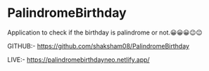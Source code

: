 # PalindromeBirthday

Application to check if the birthday is palindrome or not.😀😀😀😉😉

GITHUB:-  https://github.com/shaksham08/PalindromeBirthday

LIVE:-  https://palindromebirthdayneo.netlify.app/
